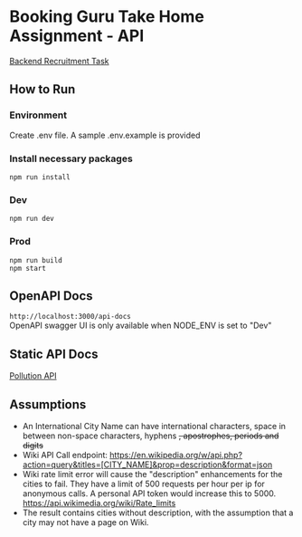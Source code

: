 # Booking Guru Take Home Assignment - API  
[Backend Recruitment Task](./Backend%20Recruitment%20Task.odt)

## How to Run
### Environment
Create .env file. A sample .env.example is provided  

### Install necessary packages
```npm run install```
### Dev
```npm run dev```
### Prod
```
npm run build
npm start
```

## OpenAPI Docs
```http://localhost:3000/api-docs```  
OpenAPI swagger UI is only available when NODE_ENV is set to "Dev"

## Static API Docs
[Pollution API](./docs/POLLUTION_API.md)

## Assumptions
- An International City Name can have international characters, space in between non-space characters, hyphens ~~, apostrophes, periods and digits~~
- Wiki API Call endpoint: https://en.wikipedia.org/w/api.php?action=query&titles=[CITY_NAME]&prop=description&format=json
- Wiki rate limit error will cause the "description" enhancements for the cities to fail. They have a limit of 500 requests per hour per ip for anonymous calls. A personal API token would increase this to 5000. https://api.wikimedia.org/wiki/Rate_limits
- The result contains cities without description, with the assumption that a city may not have a page on Wiki.
